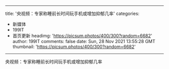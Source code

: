 
---
title: '央视频：专家称睡前长时间玩手机或增加抑郁几率'
categories: 
 - 新媒体
 - 199IT
 - 首页更新
headimg: 'https://picsum.photos/400/300?random=6682'
author: 199IT
comments: false
date: Sun, 28 Nov 2021 13:55:28 GMT
thumbnail: 'https://picsum.photos/400/300?random=6682'
---

<div>   
央视频：专家称睡前长时间玩手机或增加抑郁几率  
</div>
            